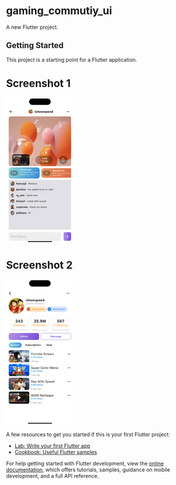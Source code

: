 # gaming_commutiy_ui

A new Flutter project.

## Getting Started

This project is a starting point for a Flutter application.

# Screenshot 1

<img src="https://github.com/Mirzaazmath/gameing_community_ui_flutter/blob/main/assets/output/Screenshot1.png" height ="400">



# Screenshot 2

<img src="https://github.com/Mirzaazmath/gameing_community_ui_flutter/blob/main/assets/output/Screenshot2.png" height ="400">



A few resources to get you started if this is your first Flutter project:

- [Lab: Write your first Flutter app](https://docs.flutter.dev/get-started/codelab)
- [Cookbook: Useful Flutter samples](https://docs.flutter.dev/cookbook)

For help getting started with Flutter development, view the
[online documentation](https://docs.flutter.dev/), which offers tutorials,
samples, guidance on mobile development, and a full API reference.
